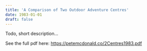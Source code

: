 ```yaml
---
title: 'A Comparison of Two Outdoor Adventure Centres'
date: 1983-01-01
draft: false
---
```


Todo, short description...

See the full pdf here: https://petemcdonald.co/2Centres1983.pdf
